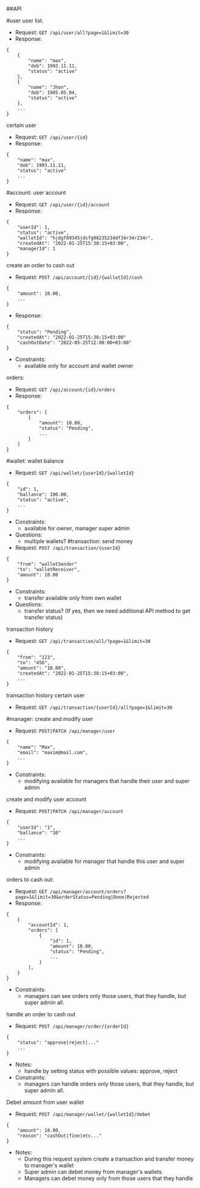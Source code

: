 ##API

#user
 user list.
 - Request: `GET /api/user/all?page=1&limit=30`
 - Response:
```
{
    {
        "name": "max",
        "dob": 1993.11.11,
        "status": "active"                
    },
    {
        "name": "Jhon",
        "dob": 1985.05.04,
        "status": "active"                
    },
    ...
}
```
 certain user
 - Request: `GET /api/user/{id}`
 - Response:
```
{
    "name": "max",
    "dob": 1993.11.11,
    "status": "active"
    ...
}
```
 #account:
 user account
 - Request: `GET /api/user/{id}/account`
 - Response:
```
{
    "userId": 1,
    "status": "active",
    "walletId": "hjdgf89345jdsfg98235234df34r34r234r",
    "createdAt": "2022-01-25T15:38:15+03:00",
    "managerId": 1
}
```
 create an order to cash out
 - Request: `POST /api/account/{id}/{walletId}/cash`
```
{
    "amount": 10.00,
    ...
}
```
 - Response:
```
{
    "status": "Pending",
    "createdAt": "2022-01-25T15:38:15+03:00"
    "cashOutDate": "2022-05-25T12:00:00+03:00"
}
```
 - Constraints:
   - available only for account and wallet owner
 
 orders:
 - Request: `GET /api/account/{id}/orders`
 - Response:
```
{
    "orders": [
        {
            "amount": 10.00,
            "status": "Pending",
            ...
        }
    ]
}
```
 #wallet:
 wallet balance
 - Request: `GET /api/wallet/{userId}/{walletId}`
```
{
    "id": 1,
    "ballance": 100.00,
    "status": "active",
    ...
}
```
 - Constraints:
   - available for owner, manager super admin
 - Questions:
   - multiple wallets?
   #transaction:
 send money
 - Request: `POST /api/transaction/{userId}`
```
{
    "from": "walletSender"
    "to": "walletReceiver",
    "amount": 10.00
}
```
 - Constraints:
   - transfer available only from own wallet
 - Questions:
   - transfer status? (If yes, then we need additional API method to get transfer status)
 
 transaction history
 - Request: `GET /api/transaction/all/?page=1&limit=30`
```
{
    "from": "123",
    "to": "456",
    "amount": "10.00",
    "createdAt": "2022-01-25T15:38:15+03:00",
    ...
}
```
 transaction history certain user
 - Request: `GET /api/transaction/{userId}/all?page=1&limit=30`

 #manager:
 create and modify user
 - Request: `POST|PATCH /api/manager/user`
```
{
    "name": "Max",
    "email": "maxim@mail.com",
    ...
}
```
 - Constraints:
   - modifying available for managers that handle their user and super admin
 
create and modify user account
 - Request: `POST|PATCH /api/manager/account`
```
{
    "userId": "1",
    "ballance": "10"
    ...
}
```
 - Constraints:
   - modifying available for manager that handle this user and super admin

orders to cash out:
 - Request: `GET /api/manager/account/orders?page=1&limit=30&orderStatus=Pending|Done|Rejected`
 - Response:
```
{
    {
        "accountId": 1,
        "orders": [
            {
                "id": 1,
                "amount": 10.00,
                "status": "Pending",
                ...
            }
        ],
    }                    
}
```
 - Constraints:
   - managers can see orders only those users, that they handle, but super admin all. 

handle an order to cash out
 - Request: `POST /api/manager/order/{orderId}`
```
{
    "status": "approve|reject|..."
    ...
}
```
- Notes:
   - handle by setting status with possible values: approve, reject
- Constraints:
  - managers can handle orders only those users, that they handle, but super admin all.

Debet amount from user wallet
- Request: `POST /api/manager/wallet/{walletId}/debet`
```
{
    "amount": 10.00,
    "reason": "cashOut|fine|etc..."
}
```
- Notes:
    - During this request system create a transaction and transfer money to manager's wallet 
    - Super admin can debet money from manager's wallets.
    - Managers can debet money only from those users that they handle